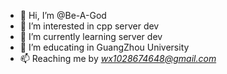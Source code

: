 - 👋 Hi, I’m @Be-A-God
- 👀 I’m interested in cpp server dev
- 🌱 I’m currently learning server dev
- 💞️ I’m educating in GuangZhou University
- 📫 Reaching me by *wx1028674648@gmail.com*
